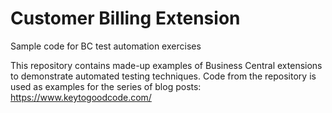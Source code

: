# Customer Billing Extension
Sample code for BC test automation exercises

This repository contains made-up examples of Business Central extensions to demonstrate automated testing techniques.
Code from the repository is used as examples for the series of blog posts: https://www.keytogoodcode.com/
